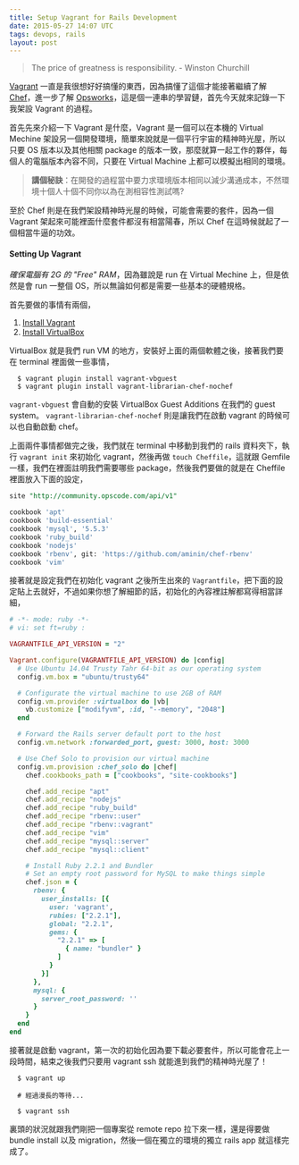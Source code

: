```yaml
---
title: Setup Vagrant for Rails Development
date: 2015-05-27 14:07 UTC
tags: devops, rails
layout: post
---
```

> The price of greatness is responsibility. - Winston Churchill

[Vagrant](http://www.vagrantup.com/) 一直是我很想好好搞懂的東西，因為搞懂了這個才能接著繼續了解 [Chef](https://www.chef.io/chef/)，進一步了解 [Opsworks](http://aws.amazon.com/opsworks/)，這是個一連串的學習鏈，首先今天就來記錄一下我架設 Vagrant 的過程。

首先先來介紹一下 Vagrant 是什麼，Vagrant 是一個可以在本機的 Virtual Mechine 架設另一個開發環境，簡單來說就是一個平行宇宙的精神時光屋，所以只要 OS 版本以及其他相關 package 的版本一致，那麼就算一起工作的夥伴，每個人的電腦版本內容不同，只要在 Virtual Machine 上都可以模擬出相同的環境。

><strong>講個秘訣</strong>：在開發的過程當中要力求環境版本相同以減少溝通成本，不然環境十個人十個不同你以為在測相容性測試嗎?

至於 Chef 則是在我們架設精神時光屋的時候，可能會需要的套件，因為一個 Vagrant 架起來可能裡面什麼套件都沒有相當陽春，所以 Chef 在這時候就起了一個相當牛逼的功效。

#### Setting Up Vagrant
<em>確保電腦有 2G 的 "Free" RAM</em>，因為雖說是 run 在 Virtual Mechine 上，但是依然是會 run 一整個 OS，所以無論如何都是需要一些基本的硬體規格。

首先要做的事情有兩個，

1. [Install Vagrant](http://www.vagrantup.com/downloads.html)
2. [Install VirtualBox](https://www.virtualbox.org/wiki/Downloads)

VirtualBox 就是我們 run VM 的地方，安裝好上面的兩個軟體之後，接著我們要在 terminal 裡面做一些事情，

```
  $ vagrant plugin install vagrant-vbguest
  $ vagrant plugin install vagrant-librarian-chef-nochef
```
`vagrant-vbguest` 會自動的安裝 VirtualBox Guest Additions 在我們的 guest system。
`vagrant-librarian-chef-nochef` 則是讓我們在啟動 vagrant 的時候可以也自動啟動 chef。

上面兩件事情都做完之後，我們就在 terminal 中移動到我們的 rails 資料夾下，執行 `vagrant init` 來初始化 vagrant，然後再做 `touch Cheffile`，這就跟 Gemfile 一樣，我們在裡面註明我們需要哪些 package，然後我們要做的就是在 Cheffile 裡面放入下面的設定，

```sql
site "http://community.opscode.com/api/v1"

cookbook 'apt'
cookbook 'build-essential'
cookbook 'mysql', '5.5.3'
cookbook 'ruby_build'
cookbook 'nodejs'
cookbook 'rbenv', git: 'https://github.com/aminin/chef-rbenv'
cookbook 'vim'
```
接著就是設定我們在初始化 vagrant 之後所生出來的 `Vagrantfile`，把下面的設定貼上去就好，不過如果你想了解細節的話，初始化的內容裡註解都寫得相當詳細，

```ruby
# -*- mode: ruby -*-
# vi: set ft=ruby :

VAGRANTFILE_API_VERSION = "2"

Vagrant.configure(VAGRANTFILE_API_VERSION) do |config|
  # Use Ubuntu 14.04 Trusty Tahr 64-bit as our operating system
  config.vm.box = "ubuntu/trusty64"

  # Configurate the virtual machine to use 2GB of RAM
  config.vm.provider :virtualbox do |vb|
    vb.customize ["modifyvm", :id, "--memory", "2048"]
  end

  # Forward the Rails server default port to the host
  config.vm.network :forwarded_port, guest: 3000, host: 3000

  # Use Chef Solo to provision our virtual machine
  config.vm.provision :chef_solo do |chef|
    chef.cookbooks_path = ["cookbooks", "site-cookbooks"]

    chef.add_recipe "apt"
    chef.add_recipe "nodejs"
    chef.add_recipe "ruby_build"
    chef.add_recipe "rbenv::user"
    chef.add_recipe "rbenv::vagrant"
    chef.add_recipe "vim"
    chef.add_recipe "mysql::server"
    chef.add_recipe "mysql::client"

    # Install Ruby 2.2.1 and Bundler
    # Set an empty root password for MySQL to make things simple
    chef.json = {
      rbenv: {
        user_installs: [{
          user: 'vagrant',
          rubies: ["2.2.1"],
          global: "2.2.1",
          gems: {
            "2.2.1" => [
              { name: "bundler" }
            ]
          }
        }]
      },
      mysql: {
        server_root_password: ''
      }
    }
  end
end
```
接著就是啟動 vagrant，第一次的初始化因為要下載必要套件，所以可能會花上一段時間，結束之後我們只要用 vagrant ssh 就能進到我們的精神時光屋了！

```shell
  $ vagrant up

  # 經過漫長的等待...

  $ vagrant ssh
```
裏頭的狀況就跟我們剛把一個專案從 remote repo 拉下來一樣，還是得要做 bundle install 以及 migration，然後一個在獨立的環境的獨立 rails app 就這樣完成了。
